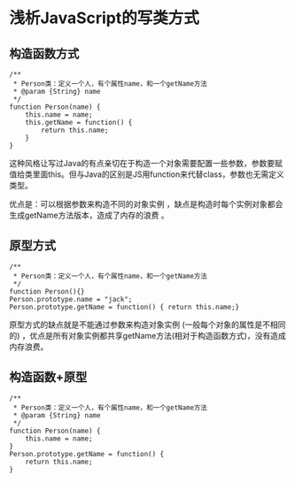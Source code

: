 浅析JavaScript的写类方式
========================

## 构造函数方式

    /**  
     * Person类：定义一个人，有个属性name，和一个getName方法  
     * @param {String} name  
     */ 
    function Person(name) {  
        this.name = name;  
        this.getName = function() {  
            return this.name;  
        }  
    } 

  这种风格让写过Java的有点亲切在于构造一个对象需要配置一些参数，参数要赋值给类里面this。但与Java的区别是JS用function来代替class，参数也无需定义类型。
  
  优点是：可以根据参数来构造不同的对象实例 ，缺点是构造时每个实例对象都会生成getName方法版本，造成了内存的浪费 。
  

## 原型方式

    /**  
     * Person类：定义一个人，有个属性name，和一个getName方法  
     */ 
    function Person(){}  
    Person.prototype.name = "jack";  
    Person.prototype.getName = function() { return this.name;} 

  原型方式的缺点就是不能通过参数来构造对象实例 (一般每个对象的属性是不相同的) ，优点是所有对象实例都共享getName方法(相对于构造函数方式)，没有造成内存浪费。
  
## 构造函数+原型

    /**  
     * Person类：定义一个人，有个属性name，和一个getName方法  
     * @param {String} name  
     */ 
    function Person(name) {  
        this.name = name;  
    }  
    Person.prototype.getName = function() {  
        return this.name;  
    } 
